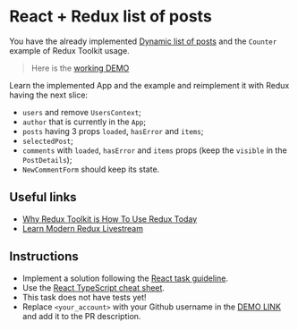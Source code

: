# React + Redux list of posts

You have the already implemented
[Dynamic list of posts](https://github.com/mate-academy/react_dynamic-list-of-posts#react_dynamic-list-of-posts)
and the `Counter` example of Redux Toolkit usage.

> Here is the [working DEMO](https://mate-academy.github.io/react_redux-list-of-posts/)

Learn the implemented App and the example and reimplement it with Redux having the next slice:

- `users` and remove `UsersContext`;
- `author` that is currently in the `App`;
- `posts` having 3 props `loaded`, `hasError` and `items`;
- `selectedPost`;
- `comments` with `loaded`, `hasError` and `items` props (keep the `visible` in the `PostDetails`);
- `NewCommentForm` should keep its state.

## Useful links

- [Why Redux Toolkit is How To Use Redux Today](https://redux.js.org/introduction/why-rtk-is-redux-today)
- [Learn Modern Redux Livestream](https://redux.js.org/introduction/getting-started#learn-modern-redux-livestream)

## Instructions

- Implement a solution following the [React task guideline](https://github.com/mate-academy/react_task-guideline#react-tasks-guideline).
- Use the [React TypeScript cheat sheet](https://mate-academy.github.io/fe-program/js/extra/react-typescript).
- This task does not have tests yet!
- Replace `<your_account>` with your Github username in the [DEMO LINK](https://yurovych.github.io/react_redux-list-of-posts/) and add it to the PR description.
